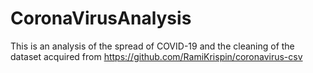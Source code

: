 # CoronaVirusAnalysis
This is an analysis of the spread of COVID-19 and the cleaning of the dataset acquired from https://github.com/RamiKrispin/coronavirus-csv
